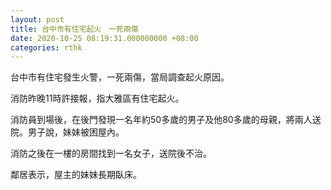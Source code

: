 ```yaml
---
layout: post
title: 台中市有住宅起火　一死兩傷
date: 2020-10-25 08:19:31.000000000 +08:00
categories: rthk
---
```


台中市有住宅發生火警，一死兩傷，當局調查起火原因。

消防昨晚11時許接報，指大雅區有住宅起火。

消防員到場後，在後門發現一名年約50多歲的男子及他80多歲的母親，將兩人送院。男子說，妹妹被困屋內。

消防之後在一樓的房間找到一名女子，送院後不治。

鄰居表示，屋主的妹妹長期臥床。
